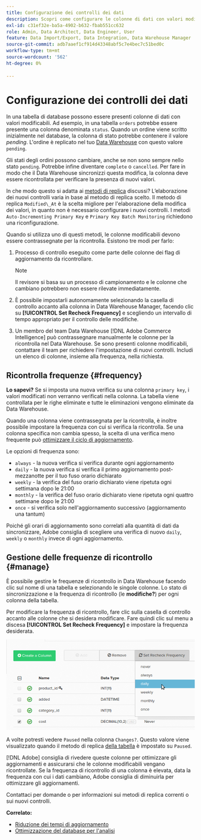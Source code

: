 ```yaml
---
title: Configurazione dei controlli dei dati
description: Scopri come configurare le colonne di dati con valori modificabili.
exl-id: c31ef32e-ba5a-4902-b632-fbab551cc632
role: Admin, Data Architect, Data Engineer, User
feature: Data Import/Export, Data Integration, Data Warehouse Manager
source-git-commit: adb7aaef1cf914d43348abf5c7e4bec7c51bed0c
workflow-type: tm+mt
source-wordcount: '562'
ht-degree: 0%

---
```


# Configurazione dei controlli dei dati

In una tabella di database possono essere presenti colonne di dati con valori modificabili. Ad esempio, in una tabella `orders` potrebbe essere presente una colonna denominata `status`. Quando un ordine viene scritto inizialmente nel database, la colonna di stato potrebbe contenere il valore _pending_. L&#39;ordine è replicato nel tuo [Data Warehouse](../data-warehouse-mgr/tour-dwm.md) con questo valore `pending`.

Gli stati degli ordini possono cambiare, anche se non sono sempre nello stato `pending`. Potrebbe infine diventare `complete` o `cancelled`. Per fare in modo che il Data Warehouse sincronizzi questa modifica, la colonna deve essere ricontrollata per verificare la presenza di nuovi valori.

In che modo questo si adatta ai [metodi di replica](../data-warehouse-mgr/cfg-replication-methods.md) discussi? L’elaborazione dei nuovi controlli varia in base al metodo di replica scelto. Il metodo di replica `Modified\_At` è la scelta migliore per l&#39;elaborazione della modifica dei valori, in quanto non è necessario configurare i nuovi controlli. I metodi `Auto-Incrementing Primary Key` e `Primary Key Batch Monitoring` richiedono una riconfigurazione.

Quando si utilizza uno di questi metodi, le colonne modificabili devono essere contrassegnate per la ricontrolla. Esistono tre modi per farlo:

1. Processo di controllo eseguito come parte delle colonne dei flag di aggiornamento da ricontrollare.

   >[!NOTE]
   >
   >Il revisore si basa su un processo di campionamento e le colonne che cambiano potrebbero non essere rilevate immediatamente.

1. È possibile impostarli autonomamente selezionando la casella di controllo accanto alla colonna in Data Warehouse Manager, facendo clic su **[!UICONTROL Set Recheck Frequency]** e scegliendo un intervallo di tempo appropriato per il controllo delle modifiche.

1. Un membro del team Data Warehouse [!DNL Adobe Commerce Intelligence] può contrassegnare manualmente le colonne per la ricontrolla nel Data Warehouse. Se sono presenti colonne modificabili, contattare il team per richiedere l&#39;impostazione di nuovi controlli. Includi un elenco di colonne, insieme alla frequenza, nella richiesta.

## Ricontrolla frequenze {#frequency}

**Lo sapevi?**
Se si imposta una nuova verifica su una colonna `primary key`, i valori modificati non verranno verificati nella colonna. La tabella viene controllata per le righe eliminate e tutte le eliminazioni vengono eliminate da Data Warehouse.

Quando una colonna viene contrassegnata per la ricontrolla, è inoltre possibile impostare la frequenza con cui si verifica la ricontrolla. Se una colonna specifica non cambia spesso, la scelta di una verifica meno frequente può [ottimizzare il ciclo di aggiornamento](../../best-practices/reduce-update-cycle-time.md).

Le opzioni di frequenza sono:

* `always` - la nuova verifica si verifica durante ogni aggiornamento
* `daily` - la nuova verifica si verifica il primo aggiornamento post-mezzanotte per il tuo fuso orario dichiarato
* `weekly` - la verifica del fuso orario dichiarato viene ripetuta ogni settimana dopo le 21:00
* `monthly` - la verifica del fuso orario dichiarato viene ripetuta ogni quattro settimane dopo le 21:00
* `once` - si verifica solo nell&#39;aggiornamento successivo (aggiornamento una tantum)

Poiché gli orari di aggiornamento sono correlati alla quantità di dati da sincronizzare, Adobe consiglia di scegliere una verifica di nuovo `daily`, `weekly` o `monthly` invece di ogni aggiornamento.

## Gestione delle frequenze di ricontrollo {#manage}

È possibile gestire le frequenze di ricontrollo in Data Warehouse facendo clic sul nome di una tabella e selezionando le singole colonne. Lo stato di sincronizzazione e la frequenza di ricontrollo (le **modifiche?**) per ogni colonna della tabella.

Per modificare la frequenza di ricontrollo, fare clic sulla casella di controllo accanto alle colonne che si desidera modificare. Fare quindi clic sul menu a discesa **[!UICONTROL Set Recheck Frequency]** e impostare la frequenza desiderata.

![](../../assets/dwm-recheck.png)

A volte potresti vedere `Paused` nella colonna `Changes?`. Questo valore viene visualizzato quando il metodo di replica [della tabella](../../data-analyst/data-warehouse-mgr/cfg-data-rechecks.md) è impostato su `Paused`.

[!DNL Adobe] consiglia di rivedere queste colonne per ottimizzare gli aggiornamenti e assicurarsi che le colonne modificabili vengano ricontrollate. Se la frequenza di ricontrollo di una colonna è elevata, data la frequenza con cui i dati cambiano, Adobe consiglia di diminuirla per ottimizzare gli aggiornamenti.

Contattaci per domande o per informazioni sui metodi di replica correnti o sui nuovi controlli.

**Correlato:**

* [Riduzione dei tempi di aggiornamento](../../best-practices/reduce-update-cycle-time.md)
* [Ottimizzazione del database per l&#39;analisi](../../best-practices/opt-db-analysis.md)
